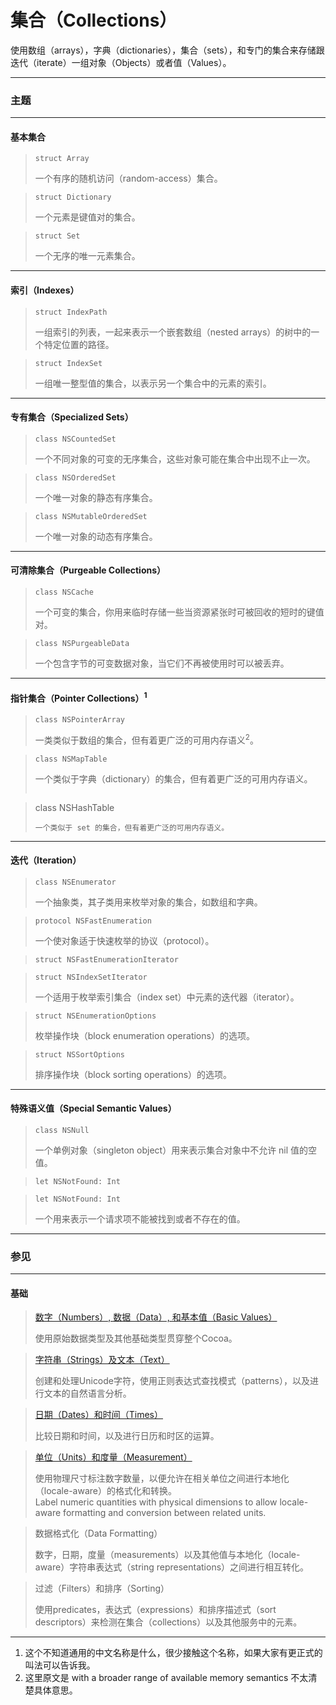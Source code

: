# 集合（Collections）

使用数组（arrays），字典（dictionaries），集合（sets），和专门的集合来存储跟迭代（iterate）一组对象（Objects）或者值（Values）。

***

### 主题

***

#### 基本集合

> ```
> struct Array
> ```
> 一个有序的随机访问（random-access）集合。

> ```
> struct Dictionary
> ```
> 一个元素是键值对的集合。

> ```
> struct Set
> ```
> 一个无序的唯一元素集合。

***

#### 索引（Indexes）

> ```
> struct IndexPath
> ```
> 一组索引的列表，一起来表示一个嵌套数组（nested arrays）的树中的一个特定位置的路径。

> ```
> struct IndexSet
> ```
> 一组唯一整型值的集合，以表示另一个集合中的元素的索引。

***

#### 专有集合（Specialized Sets）

> ```
> class NSCountedSet
> ```
> 一个不同对象的可变的无序集合，这些对象可能在集合中出现不止一次。

> ```
> class NSOrderedSet
> ```
> 一个唯一对象的静态有序集合。

> ```
> class NSMutableOrderedSet
> ```
> 一个唯一对象的动态有序集合。

***

#### 可清除集合（Purgeable Collections）

> ```
> class NSCache
> ```
> 一个可变的集合，你用来临时存储一些当资源紧张时可被回收的短时的键值对。

> ```
> class NSPurgeableData
> ```
> 一个包含字节的可变数据对象，当它们不再被使用时可以被丢弃。

***

#### 指针集合（Pointer Collections）<sup>1</sup>

> ```
> class NSPointerArray
> ```
> 一类类似于数组的集合，但有着更广泛的可用内存语义<sup>2</sup>。

> ```
> class NSMapTable
> ```
> 一个类似于字典（dictionary）的集合，但有着更广泛的可用内存语义。
> ```

> class NSHashTable
> ```
> 一个类似于 set 的集合，但有着更广泛的可用内存语义。

***

#### 迭代（Iteration）

> ```
> class NSEnumerator
> ```
> 一个抽象类，其子类用来枚举对象的集合，如数组和字典。

> ```
> protocol NSFastEnumeration
> ```
> 一个使对象适于快速枚举的协议（protocol）。

> ```
> struct NSFastEnumerationIterator
> ```

> ```
> struct NSIndexSetIterator
> ```
> 一个适用于枚举索引集合（index set）中元素的迭代器（iterator）。

> ```
> struct NSEnumerationOptions
> ```
> 枚举操作块（block enumeration operations）的选项。

> ```
> struct NSSortOptions
> ```
> 排序操作块（block sorting operations）的选项。

***

#### 特殊语义值（Special Semantic Values）

> ```
> class NSNull
> ```
> 一个单例对象（singleton object）用来表示集合对象中不允许 nil 值的空值。

> ```
> let NSNotFound: Int
> ```

> ```
> let NSNotFound: Int
> ```
> 一个用来表示一个请求项不能被找到或者不存在的值。

***

### 参见

***

#### 基础

> [数字（Numbers）, 数据（Data）, 和基本值（Basic Values）](/foundation/numbers_data_and_basic_values.md)
>
> 使用原始数据类型及其他基础类型贯穿整个Cocoa。

> [字符串（Strings）及文本（Text）](/foundation/strings_and_text.md)
>
> 创建和处理Unicode字符，使用正则表达式查找模式（patterns），以及进行文本的自然语言分析。

> [日期（Dates）和时间（Times）](/foundation/dates_and_times.md)
>
> 比较日期和时间，以及进行日历和时区的运算。

> [单位（Units）和度量（Measurement）](/foundation/units_and_measurement.md)
>
> 使用物理尺寸标注数字数量，以便允许在相关单位之间进行本地化（locale-aware）的格式化和转换。  
> Label numeric quantities with physical dimensions to allow locale-aware formatting and conversion between related units.

> 数据格式化（Data Formatting）
>
> 数字，日期，度量（measurements）以及其他值与本地化（locale-aware）字符串表达式（string representations）之间进行相互转化。

> 过滤（Filters）和排序（Sorting）
>
> 使用predicates，表达式（expressions）和排序描述式（sort descriptors）来检测在集合（collections）以及其他服务中的元素。

***

1. 这个不知道通用的中文名称是什么，很少接触这个名称，如果大家有更正式的叫法可以告诉我。
2. 这里原文是 with a broader range of available memory semantics 不太清楚具体意思。
